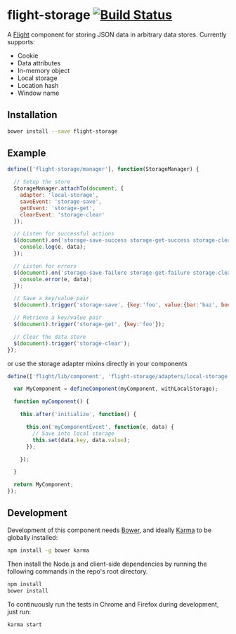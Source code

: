# flight-storage [![Build Status](https://secure.travis-ci.org/cameronhunter/flight-storage.png)](http://travis-ci.org/cameronhunter/flight-storage)

A [Flight](https://github.com/twitter/flight) component for storing JSON data in arbitrary data stores. Currently supports:

* Cookie
* Data attributes
* In-memory object
* Local storage
* Location hash
* Window name

## Installation

```bash
bower install --save flight-storage
```

## Example

```javascript
define(['flight-storage/manager'], function(StorageManager) {

  // Setup the store
  StorageManager.attachTo(document, {
    adapter: 'local-storage',
    saveEvent: 'storage-save',
    getEvent: 'storage-get',
    clearEvent: 'storage-clear'
  });

  // Listen for successful actions
  $(document).on('storage-save-success storage-get-success storage-clear-success', function(e, data) {
    console.log(e, data);
  });

  // Listen for errors
  $(document).on('storage-save-failure storage-get-failure storage-clear-failure', function(e, data) {
    console.error(e, data);
  });

  // Save a key/value pair
  $(document).trigger('storage-save', {key:'foo', value:{bar:'baz', boo:1337}});

  // Retrieve a key/value pair
  $(document).trigger('storage-get', {key:'foo'});

  // Clear the data store
  $(document).trigger('storage-clear');
});
```

or use the storage adapter mixins directly in your components

```javascript
define(['flight/lib/component', 'flight-storage/adapters/local-storage'], function(defineComponent, withLocalStorage) {

  var MyComponent = defineComponent(myComponent, withLocalStorage);

  function myComponent() {

    this.after('initialize', function() {

      this.on('myComponentEvent', function(e, data) {
        // Save into local storage
        this.set(data.key, data.value);
      });

    });

  }

  return MyComponent;
});
```

## Development

Development of this component needs [Bower](http://bower.io), and ideally
[Karma](http://karma-runner.github.io) to be globally installed:

```bash
npm install -g bower karma
```

Then install the Node.js and client-side dependencies by running the following
commands in the repo's root directory.

```bash
npm install
bower install
```

To continuously run the tests in Chrome and Firefox during development, just run:

```bash
karma start
```
